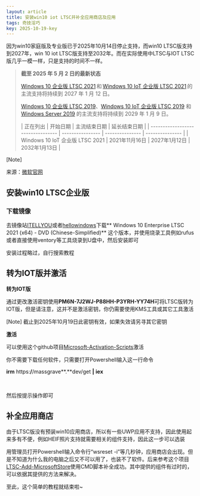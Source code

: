 ```yaml
---
layout: article
title: 安装win10 iot LTSC并补全应用商店及应用
tags: 奇技淫巧
key: 2025-10-19-key
---
```

因为win10家庭版及专业版已于2025年10月14日停止支持，而win10 LTSC版支持到2027年，win 10 iot LTSC版支持至2032年。而在实际使用中LTSC与IOT LTSC版几乎一模一样，只是支持的时间不一样。
<!--more-->

> **截至 2025 年 5 月 2 日的最新状态**
> 
> [Windows 10 企业版 LTSC 2021](https://learn.microsoft.com/zh-cn/lifecycle/products/windows-10-enterprise-ltsc-2021) 和 [Windows 10 IoT 企业版 LTSC 2021](https://learn.microsoft.com/zh-cn/lifecycle/products/windows-10-iot-enterprise-ltsc-2021) 的主流支持将持续到 2027 年 1 月 12 日。
> 
> [Windows 10 企业版 LTSC 2019](https://learn.microsoft.com/zh-cn/lifecycle/products/windows-10-enterprise-ltsc-2019)、[Windows 10 IoT 企业版 LTSC 2019](https://learn.microsoft.com/zh-cn/lifecycle/products/windows-10-iot-enterprise-ltsc-2019) 和 [Windows Server 2019](https://learn.microsoft.com/zh-cn/lifecycle/products/windows-server-2019) 的主流支持将持续到 2029 年 1 月 9 日。
> 
> | 正在列出                        | 开始日期       | 主流结束日期  | 延长结束日期  |
| --------------------------------- | ---------------- | --------------- | --------------- |
| Windows 10 IoT 企业版 LTSC 2021 | 2021年11月16日 | 2027年1月12日 | 2032年1月13日 |
> 
> 
[Note]

来源：[微软官网](https://learn.microsoft.com/zh-cn/lifecycle/products/windows-10-iot-enterprise-ltsc-2021)

## 安装win10 LTSC企业版

### 下载镜像

去镜像站[ITELLYOU](https://next.itellyou.cn/)或者[hellowindows](https://hellowindows.cn/)下载** Windows 10 Enterprise LTSC 2021 (x64) - DVD (Chinese-Simplified)** 这个版本，并使用烧录工具例如rufus或者直接使用ventory等工具烧录到U盘中，然后安装即可

安装过程略过，自行搜索教程

## 转为IOT版并激活

**转为IOT版**

通过更改激活密钥使用**PM6N-7J2WJ-P88HH-P3YRH-YY74H**可将LTSC版转为IOT版，但是请注意，这并不是激活密钥，你仍需要使用KMS工具或其它工具激活

[Note]
截止到2025年10月19日此密钥有效，如果失效请另寻其它密钥

**激活**

可以使用这个github项目[Microsoft-Activation-Scripts](https://github.com/massgravel/Microsoft-Activation-Scripts)激活

你不需要下载任何软件，只需要打开Powershell输入这一行命令

**irm** https:**/**/massgrave**.**dev/get **|** **iex**

​

然后按提示操作即可

## 补全应用商店

由于LTSC版没有预装win10应用商店，所以有一些UWP应用不支持，因此使用起来多有不便，例如HEIF照片支持就需要相关的组件支持，因此这一步可以选装

用管理员打开Powershell输入命令行“wsreset -i”等几秒钟，应用商店会出现。但是不知道为什么我的电脑之后又不可以用了，也装不了软件。后来参考这个项目[LTSC-Add-MicrosoftStore](https://github.com/IceLoveYer/LTSC-Add-MicrosoftStore)使用CMD脚本补全成功。其中提供的组件有过时的，可以依据其提供的方法来解决。

至此，这个简单的教程就结束啦\~
